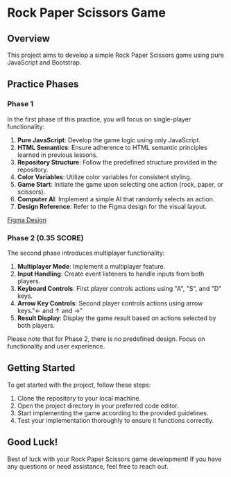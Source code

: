 # Rock Paper Scissors Game

## Overview

This project aims to develop a simple Rock Paper Scissors game using pure JavaScript and Bootstrap.

## Practice Phases

### Phase 1

In the first phase of this practice, you will focus on single-player functionality:

1. **Pure JavaScript**: Develop the game logic using only JavaScript.
2. **HTML Semantics**: Ensure adherence to HTML semantic principles learned in previous lessons.
3. **Repository Structure**: Follow the predefined structure provided in the repository.
4. **Color Variables**: Utilize color variables for consistent styling.
5. **Game Start**: Initiate the game upon selecting one action (rock, paper, or scissors).
6. **Computer AI**: Implement a simple AI that randomly selects an action.
7. **Design Reference**: Refer to the Figma design for the visual layout.

[Figma Design](https://www.figma.com/file/auNugnfKF5eREyI5PqGurR/gaming-website?type=design&node-id=17%3A3322&mode=design&t=fWR6ikjyJmVJKRxR-1)

### Phase 2 (0.35 SCORE)

The second phase introduces multiplayer functionality:

1. **Multiplayer Mode**: Implement a multiplayer feature.
2. **Input Handling**: Create event listeners to handle inputs from both players.
3. **Keyboard Controls**: First player controls actions using "A", "S", and "D" keys.
4. **Arrow Key Controls**: Second player controls actions using arrow keys."← and ↑ and →"
5. **Result Display**: Display the game result based on actions selected by both players.

Please note that for Phase 2, there is no predefined design. Focus on functionality and user experience.

## Getting Started

To get started with the project, follow these steps:

1. Clone the repository to your local machine.
2. Open the project directory in your preferred code editor.
3. Start implementing the game according to the provided guidelines.
4. Test your implementation thoroughly to ensure it functions correctly.

## Good Luck!

Best of luck with your Rock Paper Scissors game development! If you have any questions or need assistance, feel free to reach out.
